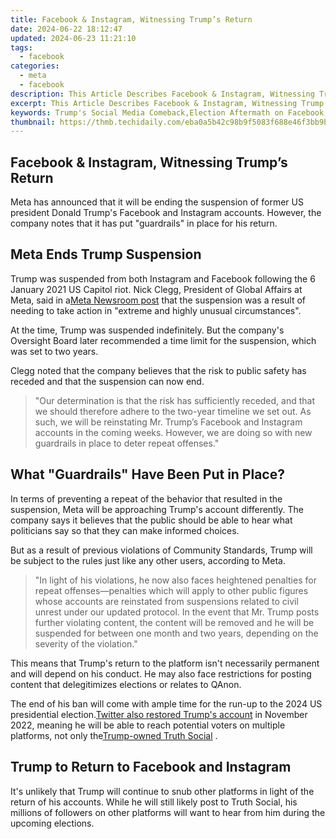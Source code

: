 ```yaml
---
title: Facebook & Instagram, Witnessing Trump’s Return
date: 2024-06-22 18:12:47
updated: 2024-06-23 11:21:10
tags:
  - facebook
categories:
  - meta
  - facebook
description: This Article Describes Facebook & Instagram, Witnessing Trump’s Return
excerpt: This Article Describes Facebook & Instagram, Witnessing Trump’s Return
keywords: Trump's Social Media Comeback,Election Aftermath on Facebook,Instagram Reaction to Trump,Presidential Post-Election Online Presence,Social Networks & Trump Victory,Digital Witness of Trump's Return,Trump’s Political Platforms Growth
thumbnail: https://thmb.techidaily.com/eba0a5b42c98b9f5083f688e46f3bb9b2578fe7a056aaed74ee36c6a269ef696.jpg
---
```


## Facebook & Instagram, Witnessing Trump’s Return

 Meta has announced that it will be ending the suspension of former US president Donald Trump's Facebook and Instagram accounts. However, the company notes that it has put "guardrails" in place for his return.

## Meta Ends Trump Suspension

 Trump was suspended from both Instagram and Facebook following the 6 January 2021 US Capitol riot. Nick Clegg, President of Global Affairs at Meta, said in a[Meta Newsroom post](https://about.fb.com/news/2023/01/trump-facebook-instagram-account-suspension/) that the suspension was a result of needing to take action in "extreme and highly unusual circumstances".

 At the time, Trump was suspended indefinitely. But the company's Oversight Board later recommended a time limit for the suspension, which was set to two years.

 Clegg noted that the company believes that the risk to public safety has receded and that the suspension can now end.

> "Our determination is that the risk has sufficiently receded, and that we should therefore adhere to the two-year timeline we set out. As such, we will be reinstating Mr. Trump’s Facebook and Instagram accounts in the coming weeks. However, we are doing so with new guardrails in place to deter repeat offenses."

## What "Guardrails" Have Been Put in Place?

 In terms of preventing a repeat of the behavior that resulted in the suspension, Meta will be approaching Trump's account differently. The company says it believes that the public should be able to hear what politicians say so that they can make informed choices.

 But as a result of previous violations of Community Standards, Trump will be subject to the rules just like any other users, according to Meta.

> "In light of his violations, he now also faces heightened penalties for repeat offenses—penalties which will apply to other public figures whose accounts are reinstated from suspensions related to civil unrest under our updated protocol. In the event that Mr. Trump posts further violating content, the content will be removed and he will be suspended for between one month and two years, depending on the severity of the violation."

 This means that Trump's return to the platform isn't necessarily permanent and will depend on his conduct. He may also face restrictions for posting content that delegitimizes elections or relates to QAnon.

 The end of his ban will come with ample time for the run-up to the 2024 US presidential election.[Twitter also restored Trump's account](https://www.makeuseof.com/twitter-unbans-donald-trump-truth-social/) in November 2022, meaning he will be able to reach potential voters on multiple platforms, not only the[Trump-owned Truth Social](https://www.makeuseof.com/trump-launches-truth-social-what-you-need-to-know/) .

## Trump to Return to Facebook and Instagram

 It's unlikely that Trump will continue to snub other platforms in light of the return of his accounts. While he will still likely post to Truth Social, his millions of followers on other platforms will want to hear from him during the upcoming elections.


<ins class="adsbygoogle"
     style="display:block"
     data-ad-format="autorelaxed"
     data-ad-client="ca-pub-7571918770474297"
     data-ad-slot="1223367746"></ins>



<ins class="adsbygoogle"
     style="display:block"
     data-ad-client="ca-pub-7571918770474297"
     data-ad-slot="8358498916"
     data-ad-format="auto"
     data-full-width-responsive="true"></ins>
